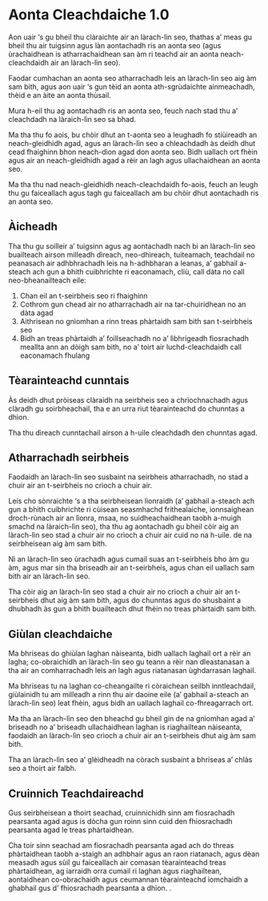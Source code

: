 # Aonta Cleachdaiche 1.0

Aon uair ‘s gu bheil thu clàraichte air an làrach-lìn seo, thathas a’ meas gu bheil thu air tuigsinn agus làn aontachadh ris an aonta seo (agus ùrachaidhean is atharrachaidhean san àm ri teachd air an aonta neach-cleachdaidh air an làrach-lìn seo).

Faodar cumhachan an aonta seo atharrachadh leis an làrach-lìn seo aig àm sam bith, agus aon uair ‘s gun tèid an aonta ath-sgrùdaichte ainmeachadh, thèid e an àite an aonta thùsail.

Mura h-eil thu ag aontachadh ris an aonta seo, feuch nach stad thu a’ cleachdadh na làraich-lìn seo sa bhad.

Ma tha thu fo aois, bu chòir dhut an t-aonta seo a leughadh fo stiùireadh an neach-gleidhidh agad, agus an làrach-lìn seo a chleachdadh às deidh dhut cead fhaighinn bhon neach-dìon agad don aonta seo. Bidh uallach ort fhèin agus air an neach-gleidhidh agad a rèir an lagh agus ullachaidhean an aonta seo.

Ma tha thu nad neach-gleidhidh neach-cleachdaidh fo-aois, feuch an leugh thu gu faiceallach agus tagh gu faiceallach am bu chòir dhut aontachadh ris an aonta seo.

## Àicheadh

Tha thu gu soilleir a’ tuigsinn agus ag aontachadh nach bi an làrach-lìn seo buailteach airson milleadh dìreach, neo-dhìreach, tuiteamach, teachdail no peanasach air adhbhrachadh leis na h-adhbharan a leanas, a’ gabhail a-steach ach gun a bhith cuibhrichte ri eaconamach, cliù, call dàta no call neo-bheanailteach eile:

1. Chan eil an t-seirbheis seo ri fhaighinn
1. Cothrom gun chead air no atharrachadh air na tar-chuiridhean no an dàta agad
1. Aithrisean no gnìomhan a rinn treas phàrtaidh sam bith san t-seirbheis seo
1. Bidh an treas phàrtaidh a’ foillseachadh no a’ lìbhrigeadh fiosrachadh meallta ann an dòigh sam bith, no a’ toirt air luchd-cleachdaidh call eaconamach fhulang

## Tèarainteachd cunntais

Às deidh dhut pròiseas clàraidh na seirbheis seo a chrìochnachadh agus clàradh gu soirbheachail, tha e an urra riut tèarainteachd do chunntas a dhìon.

Tha thu dìreach cunntachail airson a h-uile cleachdadh den chunntas agad.

## Atharrachadh seirbheis

Faodaidh an làrach-lìn seo susbaint na seirbheis atharrachadh, no stad a chuir air an t-seirbheis no crìoch a chuir air.

Leis cho sònraichte ‘s a tha seirbheisean lìonraidh (a’ gabhail a-steach ach gun a bhith cuibhrichte ri cùisean seasmhachd frithealaiche, ionnsaighean droch-rùnach air an lìonra, msaa, no suidheachaidhean taobh a-muigh smachd na làraich-lìn seo), tha thu ag aontachadh gu bheil còir aig an làrach-lìn seo stad a chuir air no crìoch a chuir air cuid no na h-uile. de na seirbheisean aig àm sam bith.

Nì an làrach-lìn seo ùrachadh agus cumail suas an t-seirbheis bho àm gu àm, agus mar sin tha briseadh air an t-seirbheis, agus chan eil uallach sam bith air an làrach-lìn seo.

Tha còir aig an làrach-lìn seo stad a chuir air no crìoch a chuir air an t-seirbheis dhut aig àm sam bith, agus do chunntas agus do shusbaint a dhubhadh às gun a bhith buailteach dhut fhèin no treas phàrtaidh sam bith.

## Giùlan cleachdaiche

Ma bhriseas do ghiùlan laghan nàiseanta, bidh uallach laghail ort a rèir an lagha; co-obraichidh an làrach-lìn seo gu teann a rèir nan dleastanasan a tha air an comharrachadh leis an lagh agus riatanasan ùghdarrasan laghail.

Ma bhriseas tu na laghan co-cheangailte ri còraichean seilbh inntleachdail, giùlainidh tu am milleadh a rinn thu air daoine eile (a’ gabhail a-steach an làrach-lìn seo) leat fhèin, agus bidh an uallach laghail co-fhreagarrach ort.

Ma tha an làrach-lìn seo den bheachd gu bheil gin de na gnìomhan agad a’ briseadh no a’ briseadh ullachaidhean laghan is riaghailtean nàiseanta, faodaidh an làrach-lìn seo crìoch a chuir air an t-seirbheis dhut aig àm sam bith.

Tha an làrach-lìn seo a’ glèidheadh ​​na còrach susbaint a bhriseas a’ chlàs seo a thoirt air falbh.

## Cruinnich Teachdaireachd

Gus seirbheisean a thoirt seachad, cruinnichidh sinn am fiosrachadh pearsanta agad agus is dòcha gun roinn sinn cuid den fhiosrachadh pearsanta agad le treas phàrtaidhean.

Cha toir sinn seachad am fiosrachadh pearsanta agad ach do threas phàrtaidhean taobh a-staigh an adhbhair agus an raon riatanach, agus dèan measadh agus sùil gu faiceallach air comasan tèarainteachd treas phàrtaidhean, ag iarraidh orra cumail ri laghan agus riaghailtean, aontaidhean co-obrachaidh agus ceumannan tèarainteachd iomchaidh a ghabhail gus d’ fhiosrachadh pearsanta a dhìon. .
